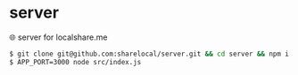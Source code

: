 # server

🌐 server for localshare.me

```sh
$ git clone git@github.com:sharelocal/server.git && cd server && npm i
$ APP_PORT=3000 node src/index.js
```
